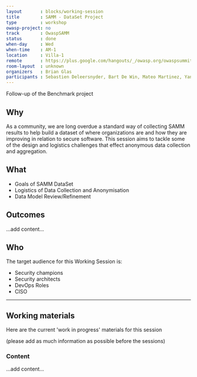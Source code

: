 ```yaml
---
layout       : blocks/working-session
title        : SAMM - DataSet Project
type         : workshop
owasp-project: no
track        : OwaspSAMM
status       : done
when-day     : Wed
when-time    : AM-1
location     : Villa-1
remote       : https://plus.google.com/hangouts/_/owasp.org/owaspsummit-sam
room-layout  : unknown
organizers   : Brian Glas
participants : Sebastien Deleersnyder, Bart De Win, Mateo Martinez, Yan Kravchenko, Viktor Lindstrom, Tiffany Long
---
```


Follow-up of the Benchmark project

## Why

As a community, we are long overdue a standard way of collecting SAMM results to help build a dataset of where organizations are and how they are improving in relation to secure software. This session aims to tackle some of the design and logistics challenges that effect anonymous data collection and aggregation.

## What

- Goals of SAMM DataSet
- Logistics of Data Collection and Anonymisation
- Data Model Review/Refinement

## Outcomes

...add content...


## Who

The target audience for this Working Session is:

- Security champions
- Security architects
- DevOps Roles
- CISO

--- 

## Working materials

Here are the current 'work in progress' materials for this session 

(please add as much information as possible before the sessions)

### Content

...add content...
